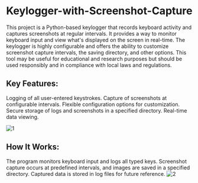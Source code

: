 # Keylogger-with-Screenshot-Capture
This project is a Python-based keylogger that records keyboard activity and captures screenshots at regular intervals. It provides a way to monitor keyboard input and view what's displayed on the screen in real-time. The keylogger is highly configurable and offers the ability to customize screenshot capture intervals, the saving directory, and other options. This tool may be useful for educational and research purposes but should be used responsibly and in compliance with local laws and regulations.

## Key Features:
Logging of all user-entered keystrokes.
Capture of screenshots at configurable intervals.
Flexible configuration options for customization.
Secure storage of logs and screenshots in a specified directory.
Real-time data viewing.

![1](https://github.com/GussBad/Keylogger-with-Screenshot-Capture/assets/98527927/569f9cca-e484-4e86-97a1-5a03137dff51)



## How It Works:
The program monitors keyboard input and logs all typed keys.
Screenshot capture occurs at predefined intervals, and images are saved in a specified directory.
Captured data is stored in log files for future reference.
![2](https://github.com/GussBad/Keylogger-with-Screenshot-Capture/assets/98527927/7e629f72-2c7e-477a-b476-0c2b1a9e06ce)


